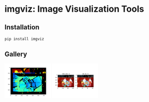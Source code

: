 # imgviz: Image Visualization Tools

## Installation

```bash
pip install imgviz
```


## Gallery

<img src="examples/.readme/depth2rgb.jpg" width="30%" /> <img src="examples/.readme/resize.jpg" width="30%" />
